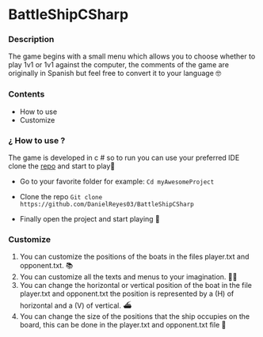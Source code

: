 # BattleShipCSharp
### Description
The game begins with a small menu which allows you to choose whether to play 1v1 or 1v1 against the computer, the comments of the game are originally in Spanish but feel free to convert it to your language 🤓
### Contents
- How to use
- Customize


### ¿ How to use ?
 The game is developed in c # so to run you can use your preferred IDE clone the [repo](https://github.com/DanielReyes03/BattleShipCSharp "repo") and start to play🚀
 - Go to your favorite folder for example:
 `Cd myAwesomeProject`
 
 - Clone the repo
 `Git clone https://github.com/DanielReyes03/BattleShipCSharp`
 
 - Finally open the project and start playing 👾
 
### Customize

1. You can customize the positions of the boats in the files player.txt and opponent.txt. 📚
2. You can customize all the texts and menus to your imagination. ✍🏽
3. You can change the horizontal or vertical position of the boat in the file player.txt and opponent.txt the position is represented by a (H) of horizontal and a (V) of vertical. ⛴
4. You can change the size of the positions that the ship occupies on the board, this can be done in the player.txt and opponent.txt file 🎯
